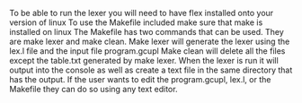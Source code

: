 To be able to run the lexer you will need to have flex installed onto your version of linux
To use the Makefile included make sure that make is installed on linux
The Makefile has two commands that can be used. They are make lexer and make clean.
Make lexer will generate the lexer using the lex.l file and the input file program.gcupl
Make clean will delete all the files except the table.txt generated by make lexer.
When the lexer is run it will output into the console as well as create a text file in the same directory that has the output.
If the user wants to edit the program.gcupl, lex.l, or the Makefile they can do so using any text editor.
